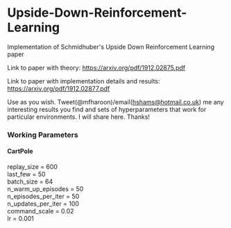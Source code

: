 # Upside-Down-Reinforcement-Learning
Implementation of Schmidhuber's Upside Down Reinforcement Learning paper

Link to paper with theory: https://arxiv.org/pdf/1912.02875.pdf

Link to paper with implementation details and results: https://arxiv.org/pdf/1912.02877.pdf

Use as you wish. Tweet(@mfharoon)/email(hshams@hotmail.co.uk) me any interesting results you find and sets of hyperparameters that work for particular environments. I will share here. Thanks!

### Working Parameters

#### CartPole
replay_size = 600<br>
last_few = 50<br>
batch_size = 64<br>
n_warm_up_episodes = 50<br>
n_episodes_per_iter = 50<br>
n_updates_per_iter = 100<br>
command_scale = 0.02<br>
lr = 0.001

